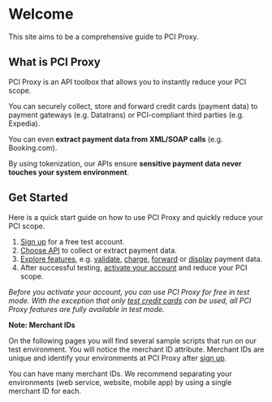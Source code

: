# Welcome 

This site aims to be a comprehensive guide to PCI Proxy. 

## What is PCI Proxy

PCI Proxy is an API toolbox that allows you to instantly reduce your PCI scope.

You can securely collect, store and forward credit cards (payment data) to payment gateways (e.g. Datatrans) or PCI-compliant third parties (e.g. Expedia).

You can even **extract payment data from XML/SOAP calls** (e.g. Booking.com). 

By using tokenization, our APIs ensure **sensitive payment data never touches your system environment**.

## Get Started

Here is a quick start guide on how to use PCI Proxy and quickly reduce your PCI scope.

 1. [Sign up](http://www.pci-proxy.com/) for a free test account.
 2. [Choose API](collect_payment_data.html) to collect or extract payment data.
 3. [Explore features](features.html), e.g. [validate](validate.html), [charge](charge.html), [forward](forward.html) or [display](retrieve.html) payment data.
 3. After successful testing, [activate your account](activate) and reduce your PCI scope.

*Before you activate your account, you can use PCI Proxy for free in test mode. With the exception that only [test credit cards](https://www.datatrans.ch/showcase/test-cc-numbers) can be used, all PCI Proxy features are fully available in test mode.*

**Note: Merchant IDs**

On the following pages you will find several sample scripts that run on our test environment. You will notice the merchant ID attribute. Merchant IDs are unique and identify your environments at PCI Proxy after [sign up](http://www.pci-proxy.com/).

You can have many merchant IDs. We recommend separating your environments (web service, website, mobile app) by using a single merchant ID for each.